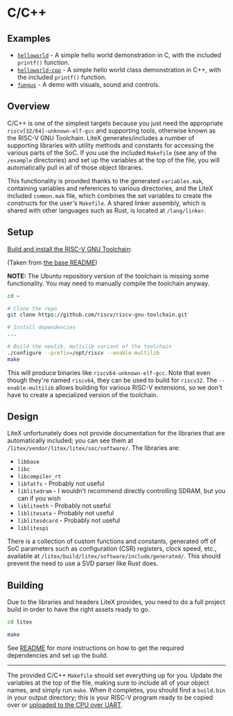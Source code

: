 # C/C++

## Examples

* [`helloworld`](./examples/helloworld/) - A simple hello world demonstration in C, with the included `printf()` function.
* [`helloworld-cpp`](./examples/helloworld-cpp/) - A simple hello world class demonstration in C++, with the included `printf()` function.
* [`fungus`](./examples/fungus/) - A demo with visuals, sound and controls.

## Overview

C/C++ is one of the simplest targets because you just need the appropriate `riscv[32/64]-unknown-elf-gcc` and supporting tools, otherwise known as the RISC-V GNU Toolchain. LiteX generates/includes a number of supporting libraries with utility methods and constants for accessing the various parts of the SoC. If you use the included `Makefile` (see any of the `/example` directories) and set up the variables at the top of the file, you will automatically pull in all of those object libraries.

This functionality is provided thanks to the generated `variables.mak`, containing variables and references to various directories, and the LiteX included `common.mak` file, which combines the set variables to create the constructs for the user's `Makefile`. A shared linker assembly, which is shared with other languages such as Rust, is located at `/lang/linker`.

## Setup

[Build and install the RISC-V GNU Toolchain](https://github.com/riscv/riscv-gnu-toolchain):

(Taken from [the base README](/README.md))

**NOTE:** The Ubuntu repository version of the toolchain is missing some functionality. You may need to manually compile the toolchain anyway.

```bash
cd ~

# Clone the repo
git clone https://github.com/riscv/riscv-gnu-toolchain.git

# Install dependencies
...

# Build the newlib, multilib variant of the toolchain
./configure --prefix=/opt/riscv --enable-multilib
make
```

This will produce binaries like `riscv64-unknown-elf-gcc`. Note that even though they're named `riscv64`, they can be used to build for `riscv32`. The `--enable-multilib` allows building for various RISC-V extensions, so we don't have to create a specialized version of the toolchain.

## Design

LiteX unfortunately does not provide documentation for the libraries that are automatically included; you can see them at `/litex/vendor/litex/litex/soc/software/`. The libraries are:

* `libbase`
* `libc`
* `libcompiler_rt`
* `libfatfs` - Probably not useful
* `liblitedram` - I wouldn't recommend directly controlling SDRAM, but you can if you wish
* `libliteeth` - Probably not useful
* `liblitesata` - Probably not useful
* `liblitesdcard` - Probably not useful
* `liblitespi`

There is a collection of custom functions and constants, generated off of SoC parameters such as configuration (CSR) registers, clock speed, etc., available at `/litex/build/litex/software/include/generated/`. This should prevent the need to use a SVD parser like Rust does.

## Building

Due to the libraries and headers LiteX provides, you need to do a full project build in order to have the right assets ready to go.

```bash
cd litex

make
```

See [README](/README.md#modifying-the-hardware) for more instructions on how to get the required dependencies and set up the build.

----

The provided C/C++ `Makefile` should set everything up for you. Update the variables at the top of the file, making sure to include all of your object names, and simply run `make`. When it completes, you should find a `build.bin` in your output directory; this is your RISC-V program ready to be copied over or [uploaded to the CPU over UART](/README.md#uart).
